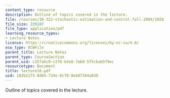 ```yaml
---
content_type: resource
description: Outline of topics covered in the lecture.
file: /courses/16-322-stochastic-estimation-and-control-fall-2004/102b11758d65734e8c708eb87344a030_lecture16.pdf
file_size: 229107
file_type: application/pdf
learning_resource_types:
- Lecture Notes
license: https://creativecommons.org/licenses/by-nc-sa/4.0/
ocw_type: OCWFile
parent_title: Lecture Notes
parent_type: CourseSection
parent_uid: c357abc0-c276-b4e8-7ab0-5f5cbab5f9ec
resourcetype: Document
title: lecture16.pdf
uid: 102b1175-8d65-734e-8c70-8eb87344a030
---
```

Outline of topics covered in the lecture.